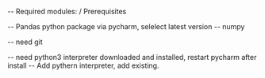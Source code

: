 -- Required modules: / Prerequisites

-- Pandas python package via pycharm, selelect latest version
-- numpy

-- need git

-- need python3 interpreter downloaded and installed, restart pycharm after install
-- Add pythern interpreter, add existing.